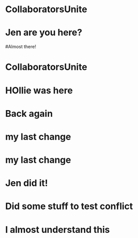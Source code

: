 # CollaboratorsUnite
# Jen are you here? 
#Almost there!
# CollaboratorsUnite
# HOllie was here
# Back again
# my last change
# my last change
# Jen did it!
# Did some stuff to test conflict
# I almost understand this
